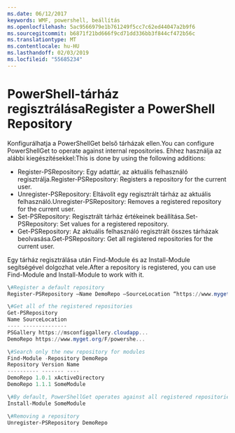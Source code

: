 ```yaml
---
ms.date: 06/12/2017
keywords: WMF, powershell, beállítás
ms.openlocfilehash: 5ac9566979e1b761249f5cc7c62ed44047a2b9f6
ms.sourcegitcommit: b6871f21bd666f9cd71dd336bb3f844cf472b56c
ms.translationtype: MT
ms.contentlocale: hu-HU
ms.lasthandoff: 02/03/2019
ms.locfileid: "55685234"
---
```

# <a name="register-a-powershell-repository"></a><span data-ttu-id="64eb6-102">PowerShell-tárház regisztrálása</span><span class="sxs-lookup"><span data-stu-id="64eb6-102">Register a PowerShell Repository</span></span>
<span data-ttu-id="64eb6-103">Konfigurálhatja a PowerShellGet belső tárházak ellen.</span><span class="sxs-lookup"><span data-stu-id="64eb6-103">You can configure PowerShellGet to operate against internal repositories.</span></span> <span data-ttu-id="64eb6-104">Ehhez használja az alábbi kiegészítésekkel:</span><span class="sxs-lookup"><span data-stu-id="64eb6-104">This is done by using the following additions:</span></span>
- <span data-ttu-id="64eb6-105">Register-PSRepository: Egy adattár, az aktuális felhasználó regisztrálja.</span><span class="sxs-lookup"><span data-stu-id="64eb6-105">Register-PSRepository: Registers a repository for the current user.</span></span>
- <span data-ttu-id="64eb6-106">Unregister-PSRepository: Eltávolít egy regisztrált tárház az aktuális felhasználó.</span><span class="sxs-lookup"><span data-stu-id="64eb6-106">Unregister-PSRepository: Removes a registered repository for the current user.</span></span>
- <span data-ttu-id="64eb6-107">Set-PSRepository: Regisztrált tárház értékeinek beállítása.</span><span class="sxs-lookup"><span data-stu-id="64eb6-107">Set-PSRepository: Set values for a registered repository.</span></span>
- <span data-ttu-id="64eb6-108">Get-PSRepository: Az aktuális felhasználó regisztrált összes tárházak beolvasása.</span><span class="sxs-lookup"><span data-stu-id="64eb6-108">Get-PSRepository: Get all registered repositories for the current user.</span></span>

<span data-ttu-id="64eb6-109">Egy tárház regisztrálása után Find-Module és az Install-Module segítségével dolgozhat vele.</span><span class="sxs-lookup"><span data-stu-id="64eb6-109">After a repository is registered, you can use Find-Module and Install-Module to work with it.</span></span>

```powershell
\#Register a default repository
Register-PSRepository –Name DemoRepo –SourceLocation “https://www.myget.org/F/powershellgetdemo/api/v2” –PublishLocation “<https://www.myget.org/F/powershellgetdemo/api/v2>/package” –InstallationPolicy –Trusted

\#Get all of the registered repositories
Get-PSRepository
Name SourceLocation
---- --------------
PSGallery https://msconfiggallery.cloudapp...
DemoRepo https://www.myget.org/F/powershe...

\#Search only the new repository for modules
Find-Module -Repository DemoRepo
Repository Version Name
---------- ------- ----
DemoRepo 1.0.1 xActiveDirectory
DemoRepo 1.1.1 SomeModule

\#By default, PowerShellGet operates against all registered repositories when none is specified. In this example, the “SomeModule” module is installed from the DemoRepo.
Install-Module SomeModule

\#Removing a repository
Unregister-PSRepository DemoRepo
```
